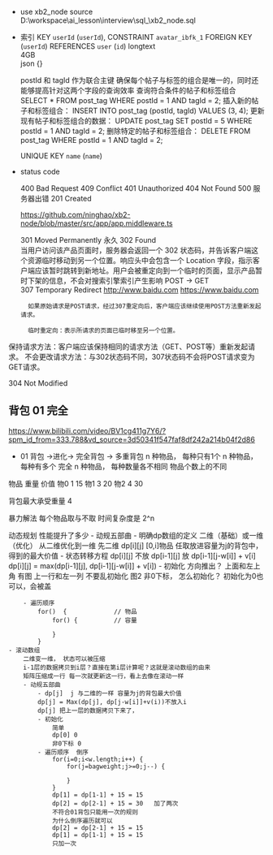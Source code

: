 - use xb2_node
    source D:\workspace\ai_lesson\interview\sql_\xb2_node.sql

- 索引
     KEY `userId` (`userId`),
     CONSTRAINT `avatar_ibfk_1` FOREIGN KEY (`userId`) REFERENCES `user` (`id`)
     longtext   
        4GB  
    json  {}

    postId 和 tagId 作为联合主键 确保每个帖子与标签的组合是唯一的，同时还能够提高针对这两个字段的查询效率
    查询符合条件的帖子和标签组合
    SELECT * FROM post_tag WHERE postId = 1 AND tagId = 2;
    插入新的帖子和标签组合：
    INSERT INTO post_tag (postId, tagId) VALUES (3, 4);
    更新现有帖子和标签组合的数据：
    UPDATE post_tag SET postId = 5 WHERE postId = 1 AND tagId = 2;
    删除特定的帖子和标签组合：
    DELETE FROM post_tag WHERE postId = 1 AND tagId = 2;

    UNIQUE KEY `name` (`name`)


- status code 

    400 Bad Request
    409 Conflict
    401 Unauthorized
    404 Not Found
    500 服务器出错
    201 Created

    https://github.com/ninghao/xb2-node/blob/master/src/app/app.middleware.ts

    301 Moved Permanently  永久
    302 Found   
        当用户访问该产品页面时，服务器会返回一个 302 状态码，并告诉客户端这个资源临时移动到另一个位置。响应头中会包含一个 Location 字段，指示客户端应该暂时跳转到新地址。用户会被重定向到一个临时的页面，显示产品暂时下架的信息，不会对搜索引擎索引产生影响
        POST -> GET  
    307 Temporary Redirect
        http://www.baidu.com  https://www.baidu.com 

        如果原始请求是POST请求，经过307重定向后，客户端应该继续使用POST方法重新发起请求。

        临时重定向：表示所请求的页面已临时移至另一个位置。
保持请求方法：客户端应该保持相同的请求方法（GET、POST等）重新发起请求。
不会更改请求方法：与302状态码不同，307状态码不会将POST请求变为GET请求。

304 Not Modified

## 背包   01  完全

https://www.bilibili.com/video/BV1cg411g7Y6/?spm_id_from=333.788&vd_source=3d50341f547faf8df242a214b04f2d86

- 01 背包  ->进化-> 完全背包 -> 多重背包
    n 种物品， 每种只有1个
    n 种物品， 每种有多个 完全
    n 种物品， 每种数量各不相同
    物品个数上的不同

物品     重量        价值
物0      1            15
物1      3            20
物2      4            30

背包最大承受重量 4

暴力解法
    每个物品取与不取   时间复杂度是 2^n  

动态规划 性能提升了多少
    - 动规五部曲
        - 明确dp数组的定义
            二维（基础）或一维（优化）  从二维优化到一维
            先二维
            dp[i][j]   [0,i]物品 任取放进容量为j的背包中，得到的最大价值
        - 状态转移方程
            dp[i][j]
            不放 dp[i-1][j]
            放  dp[i-1][j-w[i]]  + v[i]
            dp[i][j] = max(dp[i-1][j], dp[i-1][j-w[i]] + v[i])
        - 初始化
            方向推出？  上面和左上角
            有图  上一行和左一列
            不要乱初始化   图2
            非0下标， 怎么初始化？ 初始化为0也可以，会被盖

        - 遍历顺序
            for()  {             // 物品
                for() {          // 容量

                }
            }
    - 滚动数组
        二维变一维， 状态可以被压缩 
        i-1层的数据拷贝到i层？直接在第i层计算呢？这就是滚动数组的由来
        矩阵压缩成一行 每一次就更新这一行，看上去像在滚动一样
        - 动规五部曲
            - dp[j]  j 与二维的一样 容量为j的背包最大价值
            dp[j] = Max(dp[j], dp[j-w[i]]+v(i))不放入i
            dp[j] 把上一层的数据拷贝下来了，
            - 初始化
                简单
                dp[0] 0 
                非0下标 0
            - 遍历顺序  倒序
                for(i=0;i<w.length;i++) {
                    for(j=bagweight;j>=0;j--) {

                    }
                }
                dp[1] = dp[1-1] + 15 = 15
                dp[2] = dp[2-1] + 15 = 30   加了两次
                不符合01背包只能用一次的规则
                为什么倒序遍历就可以
                dp[2] = dp[2-1] + 15 = 15
                dp[1] = dp[1-1] + 15 = 15
                只加一次
                




